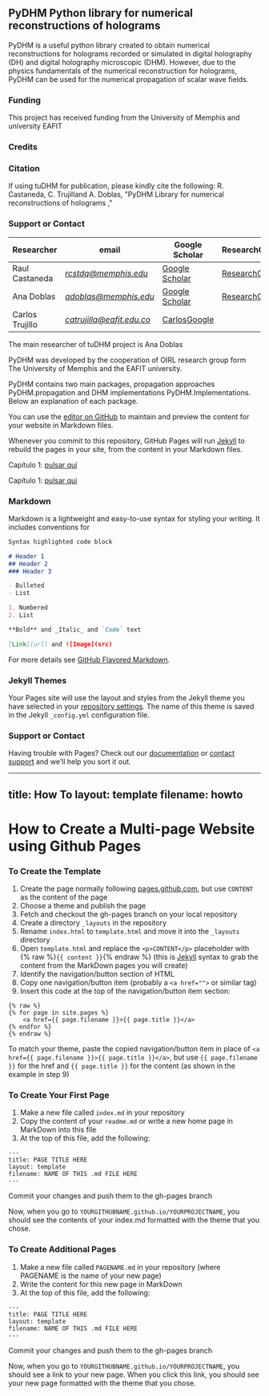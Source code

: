 
## PyDHM Python library for numerical reconstructions of holograms 

PyDHM is a useful python library created to obtain numerical reconstructions for holograms recorded or simulated in digital holography (DH) and digital holography microscopic (DHM). However, due to the physics fundamentals of the numerical reconstruction for holograms, PyDHM can be used for the numerical propagation of scalar wave fields.

### Funding
This project has received funding from the University of Memphis and university EAFIT


### Credits



### Citation
If using tuDHM for publication, please kindly cite the following: R. Castaneda, C. Trujilland A. Doblas, "PyDHM Library for numerical reconstructions of holograms ," 


### Support or Contact

| Researcher  | email | Google Scholar | ResearchGate |
| ------------- | ------------- |-------------| -------------|
| Raul Castaneda | *rcstdq@memphis.edu* | [Google Scholar](https://scholar.google.com/citations?user=RBtkL1oAAAAJ&hl=en) | [ResearchGate](https://www.researchgate.net/profile/Raul_Castaneda_Quintero)
| Ana Doblas| *adoblas@memphis.edu* | [Google Scholar](https://scholar.google.es/citations?user=PvvDEMYAAAAJ&hl=en) | [ResearchGate](https://www.researchgate.net/profile/Ana_Doblas2) | 
Carlos Trujillo| *catrujilla@eafit.edu.co* | [CarlosGoogle](https://scholar.google.com/citations?user=BKVrl2gAAAAJ&hl=en) |  |


The main researcher of tuDHM project is Ana Doblas 

PyDHM was developed by the cooperation of OIRL research group form The University of Memphis and the EAFIT university.  

PyDHM contains two main packages, propagation approaches PyDHM.propagation and DHM implementations PyDHM.Implementations. Below an explanation of each package. 

You can use the [editor on GitHub](https://github.com/OIRL/PyDHM/edit/gh-pages/index.md) to maintain and preview the content for your website in Markdown files.

Whenever you commit to this repository, GitHub Pages will run [Jekyll](https://jekyllrb.com/) to rebuild the pages in your site, from the content in your Markdown files.


<p>Capítulo 1: <a href="index1.html">pulsar quí</a></p>
<p>Capítulo 1: <a href="propagation.md">pulsar quí</a></p>

### Markdown

Markdown is a lightweight and easy-to-use syntax for styling your writing. It includes conventions for

```markdown
Syntax highlighted code block

# Header 1
## Header 2
### Header 3

- Bulleted
- List

1. Numbered
2. List

**Bold** and _Italic_ and `Code` text

[Link](url) and ![Image](src)
```

For more details see [GitHub Flavored Markdown](https://guides.github.com/features/mastering-markdown/).

### Jekyll Themes

Your Pages site will use the layout and styles from the Jekyll theme you have selected in your [repository settings](https://github.com/OIRL/PyDHM/settings). The name of this theme is saved in the Jekyll `_config.yml` configuration file.

### Support or Contact

Having trouble with Pages? Check out our [documentation](https://docs.github.com/categories/github-pages-basics/) or [contact support](https://support.github.com/contact) and we’ll help you sort it out.

---
title: How To 
layout: template
filename: howto
--- 

# How to Create a Multi-page Website using Github Pages

### To Create the Template
1. Create the page normally following [pages.github.com](https://pages.github.com), but use `CONTENT` as the content of the page
2. Choose a theme and publish the page
3. Fetch and checkout the gh-pages branch on your local repository
4. Create a directory `_layouts` in the repository
5. Rename `index.html` to `template.html` and move it into the `_layouts` directory
6. Open `template.html` and replace the `<p>CONTENT</p>` placeholder with {% raw %}`{{ content }}`{% endraw %} (this is [Jekyll](https://jekyllrb.com) syntax to grab the content from the MarkDown pages you will create)
7. Identify the navigation/button section of HTML
8. Copy one navigation/button item (probably a `<a href="">` or similar tag)
9. Insert this code at the top of the navigation/button item section:

```
{% raw %}
{% for page in site.pages %}
    <a href={{ page.filename }}>{{ page.title }}</a>
{% endfor %}
{% endraw %}
```

To match your theme, paste the copied navigation/button item in place of `<a href={{ page.filename }}>{{ page.title }}</a>`, but use `{{ page.filename }}` for the href and `{{ page.title }}` for the content (as shown in the example in step 9)

### To Create Your First Page
1. Make a new file called `index.md` in your repository
2. Copy the content of your `readme.md` or write a new home page in MarkDown into this file
3. At the top of this file, add the following:

```
---
title: PAGE TITLE HERE
layout: template
filename: NAME OF THIS .md FILE HERE
--- 
```

Commit your changes and push them to the gh-pages branch

Now, when you go to `YOURGITHUBNAME.github.io/YOURPROJECTNAME`, you should see the contents of your index.md formatted with the theme that you chose.

### To Create Additional Pages
1. Make a new file called `PAGENAME.md` in your repository (where PAGENAME is the name of your new page)
2. Write the content for this new page in MarkDown
3. At the top of this file, add the following:

```
---
title: PAGE TITLE HERE
layout: template
filename: NAME OF THIS .md FILE HERE
--- 
```

Commit your changes and push them to the gh-pages branch

Now, when you go to `YOURGITHUBNAME.github.io/YOURPROJECTNAME`, you should see a link to your new page. When you click this link, you should see your new page formatted with the theme that you chose. 
